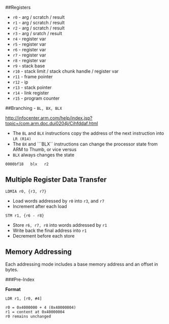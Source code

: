 ##Registers

- ```r0```  - arg / scratch / result
- ```r1```  - arg / scratch / result
- ```r2```  - arg / scratch / result
- ```r3```  - arg / sratch  / result
- ```r4```  - register var
- ```r5```  - register var
- ```r6```  - register var
- ```r7```  - register var
- ```r8```  - register var
- ```r9```  - stack base
- ```r10``` - stack limit / stack chunk handle / register var
- ```r11``` - frame pointer
- ```r12``` - ip
- ```r13``` - stack pointer
- ```r14``` - link register
- ```r15``` - program counter

##Branching - ```BL, BX, BLX```

http://infocenter.arm.com/help/index.jsp?topic=/com.arm.doc.dui0204j/Cihfddaf.html

- The ```BL``` and ```BLX``` instructions copy the address of the next instruction into ```LR (R14)```
- The ```BX``` and ```BLX`` instructions can change the processor state from ARM to Thumb, or vice versus
- ```BLX``` always changes the state

```0000bf18   blx   r2```

## Multiple Register Data Transfer

```LDMIA r0, {r3, r7}```

- Load words addressed by ```r0``` into ```r3```, and ```r7```
- Increment after each load

```STM r1, {r6 - r8}```

- Store ``r6, r7, r8`` into words addressed by ```r1```
- Write back the final address into ```r1```
- Decrement before each store


## Memory Addressing

Each addressing mode includes a base memory address and an offset in bytes.

###Pre-Index

**Format**

```
LDR r1, [r0, #4]

r0 = 0x4000000 + 4 (0x40000004)
r1 = content at 0x40000004
r0 remains unchanged

```

